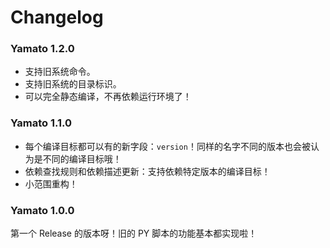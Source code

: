 Changelog
=========

### Yamato 1.2.0
- 支持旧系统命令。
- 支持旧系统的目录标识。
- 可以完全静态编译，不再依赖运行环境了！

### Yamato 1.1.0
- 每个编译目标都可以有的新字段：`version`！同样的名字不同的版本也会被认为是不同的编译目标哦！
- 依赖查找规则和依赖描述更新：支持依赖特定版本的编译目标！
- 小范围重构！


### Yamato 1.0.0
第一个 Release 的版本呀！旧的 PY 脚本的功能基本都实现啦！

